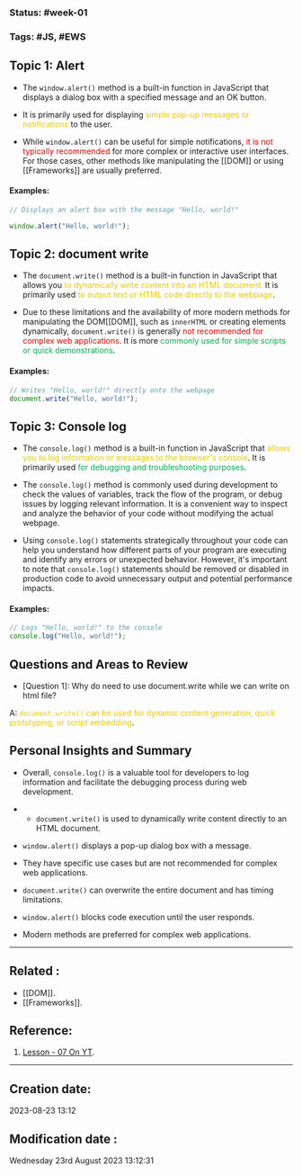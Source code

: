 
### Status: #week-01  

### Tags: #JS, #EWS 

## Topic 1: Alert

- The `window.alert()` method is a built-in function in JavaScript that displays a dialog box with a specified message and an OK button. 

- It is primarily used for displaying <span style="color:#ebcb00">simple pop-up messages or notifications</span> to the user.

- While `window.alert()` can be useful for simple notifications, <span style="color:#f00000">it is not typically recommended</span> for more complex or interactive user interfaces. For those cases, other methods like manipulating the [[DOM]] or using [[Frameworks]] are usually preferred.

#### Examples:

```javascript
// Displays an alert box with the message "Hello, world!"

window.alert("Hello, world!"); 
````

## Topic 2:  document write

- The `document.write()` method is a built-in function in JavaScript that allows you <span style="color:#ebcb00">to dynamically write content into an HTML document.</span> It is primarily used <span style="color:#ebcb00">to output text or HTML code directly to the webpage</span>.

- Due to these limitations and the availability of more modern methods for manipulating the DOM[[DOM]], such as `innerHTML` or creating elements dynamically, `document.write()` is generally <span style="color:#f00000">not recommended for complex web applications</span>. It is more <span style="color:#00b050">commonly used for simple scripts or quick demonstrations</span>.

#### Examples:

```javascript
// Writes "Hello, world!" directly onto the webpage
document.write("Hello, world!"); 
```

## Topic 3: Console log

- The `console.log()` method is a built-in function in JavaScript that <span style="color:#ebcb00">allows you to log information or messages to the browser's console</span>. It is primarily used <span style="color:#00b050">for debugging and troubleshooting purposes</span>.

- The `console.log()` method is commonly used during development to check the values of variables, track the flow of the program, or debug issues by logging relevant information. It is a convenient way to inspect and analyze the behavior of your code without modifying the actual webpage.

- Using `console.log()` statements strategically throughout your code can help you understand how different parts of your program are executing and identify any errors or unexpected behavior. However, it's important to note that `console.log()` statements should be removed or disabled in production code to avoid unnecessary output and potential performance impacts.


#### Examples:

```javascript
// Logs "Hello, world!" to the console
console.log("Hello, world!"); 
```

## Questions and Areas to Review

- \[Question 1\]: Why do need to use document.write while we can write on html file?

A: <span style="color:#ebcb00">
`document.write()` can be used for dynamic content generation, quick prototyping, or script embedding</span>.



## Personal Insights and Summary

- Overall, `console.log()` is a valuable tool for developers to log information and facilitate the debugging process during web development.

- - `document.write()` is used to dynamically write content directly to an HTML document.
- `window.alert()` displays a pop-up dialog box with a message.
- They have specific use cases but are not recommended for complex web applications.
- `document.write()` can overwrite the entire document and has timing limitations.
- `window.alert()` blocks code execution until the user responds.
- Modern methods are preferred for complex web applications.

______________________________________________________________________


## Related : 

- [[DOM]].
- [[Frameworks]].

## Reference: 

1.  [Lesson - 07 On YT](https://www.youtube.com/watch?v=FYRypqj4Epw).


---

  ## Creation date: 
  
  2023-08-23 13:12 
  
  
   ## Modification date :
   
   Wednesday 23rd August 2023 13:12:31